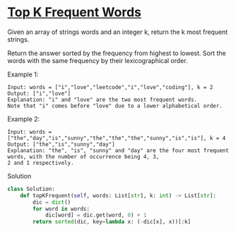 # [Top K Frequent Words](https://leetcode.com/problems/top-k-frequent-words/)

Given an array of strings words and an integer k, return the k most frequent strings.

Return the answer sorted by the frequency from highest to lowest. Sort the words with the same frequency by their 
lexicographical order.

Example 1:
```
Input: words = ["i","love","leetcode","i","love","coding"], k = 2
Output: ["i","love"]
Explanation: "i" and "love" are the two most frequent words.
Note that "i" comes before "love" due to a lower alphabetical order.
```
Example 2:
```
Input: words = ["the","day","is","sunny","the","the","the","sunny","is","is"], k = 4
Output: ["the","is","sunny","day"]
Explanation: "the", "is", "sunny" and "day" are the four most frequent words, with the number of occurrence being 4, 3, 
2 and 1 respectively.
```
Solution
```python
class Solution:
    def topKFrequent(self, words: List[str], k: int) -> List[str]:
        dic = dict()
        for word in words:
            dic[word] = dic.get(word, 0) + 1
        return sorted(dic, key=lambda x: (-dic[x], x))[:k]
```